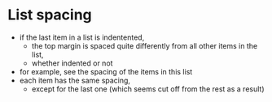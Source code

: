 # List spacing

- if the last item in a list is indentented,
  - the top margin is spaced quite differently from all other items in the list,
  - whether indented or not
- for example, see the spacing of the items in this list
- each item has the same spacing,
  - except for the last one (which seems cut off from the rest as a result)
